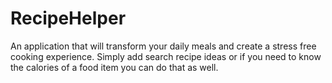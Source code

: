# RecipeHelper
An application that will transform your daily meals and create a stress free cooking experience. Simply add search recipe ideas or if you need to know the calories of a food item you can do that as well. 
